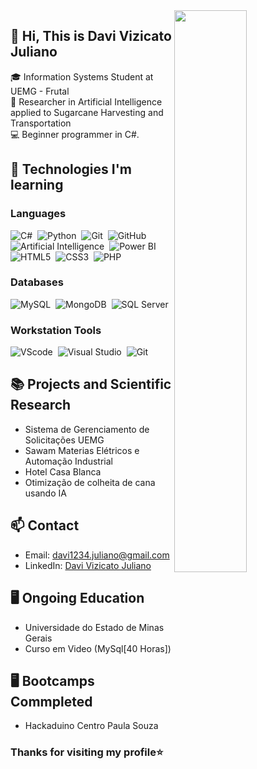 <img width="48%" align="right" src="https://github-readme-stats.vercel.app/api/top-langs/?username=DaviVizicatoJuliano&show_icons=true&theme=dracula&layout=compact" />

## 👋 Hi, This is Davi Vizicato Juliano

🎓 Information Systems Student at UEMG - Frutal  
🔬 Researcher in Artificial Intelligence applied to Sugarcane Harvesting and Transportation  
💻 Beginner programmer in C#.

## 🚀 Technologies I'm learning

### Languages  
![C#](https://img.shields.io/badge/C%23-239120?style=for-the-badge&logo=c-sharp&logoColor=white)&nbsp;
![Python](https://img.shields.io/badge/Python-3776AB?style=for-the-badge&logo=python&logoColor=white)&nbsp;
![Git](https://img.shields.io/badge/Git-F05032?style=for-the-badge&logo=git&logoColor=white)&nbsp;
![GitHub](https://img.shields.io/badge/GitHub-181717?style=for-the-badge&logo=github&logoColor=white)&nbsp;
![Artificial Intelligence](https://img.shields.io/badge/AI%20in%20Agronomy-4CAF50?style=for-the-badge&logo=numpy&logoColor=white)&nbsp;
![Power BI](https://img.shields.io/badge/PowerBI-F2C811?style=for-the-badge&logo=powerbi&logoColor=black)&nbsp;
![HTML5](https://img.shields.io/badge/HTML5-E34F26?style=for-the-badge&logo=html5&logoColor=white)&nbsp;
![CSS3](https://img.shields.io/badge/CSS3-1572B6?style=for-the-badge&logo=css3&logoColor=white)&nbsp;
![PHP](https://img.shields.io/badge/PHP-777BB4?style=for-the-badge&logo=php&logoColor=white)&nbsp;


### Databases  
![MySQL](https://img.shields.io/badge/mysql-4479A1.svg?style=for-the-badge&logo=mysql&logoColor=white)&nbsp;
![MongoDB](https://img.shields.io/badge/MongoDB-%234ea94b.svg?style=for-the-badge&logo=mongodb&logoColor=white)&nbsp;
![SQL Server](https://img.shields.io/badge/SQL%20Server-CC2927?style=for-the-badge&logo=microsoft-sql-server&logoColor=white)&nbsp;

### Workstation Tools  
![VScode](https://img.shields.io/badge/vscode-007ACC?style=for-the-badge&logo=visual-studio-code&logoColor=white)&nbsp;
![Visual Studio](https://img.shields.io/badge/Visual_Studio-5C2D91?style=for-the-badge&logo=visual%20studio&logoColor=white)&nbsp;
![Git](https://img.shields.io/badge/GIT-E44C30?style=for-the-badge&logo=git&logoColor=white)&nbsp;

## 📚 Projects and Scientific Research  
- Sistema de Gerenciamento de Solicitações UEMG  
- Sawam Materias Elétricos e Automação Industrial  
- Hotel Casa Blanca  
- Otimização de colheita de cana usando IA

## 📫 Contact  
- Email: davi1234.juliano@gmail.com  
- LinkedIn: [Davi Vizicato Juliano](https://www.linkedin.com/in/davi-vizicato-juliano-37303225b/)

## 🖥️ Ongoing Education  
- Universidade do Estado de Minas Gerais  
- Curso em Video (MySql[40 Horas])

## 🖥️ Bootcamps Commpleted
- Hackaduino Centro Paula Souza

### Thanks for visiting my profile⭐
